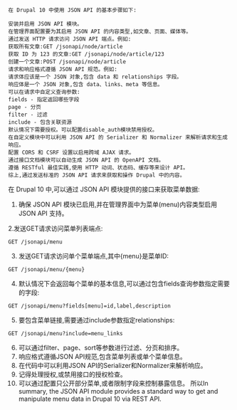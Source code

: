 ```text
在 Drupal 10 中使用 JSON API 的基本步骤如下:

安装并启用 JSON API 模块。
在管理界面配置要为其启用 JSON API 的内容类型,如文章、页面、媒体等。
通过发送 HTTP 请求访问 JSON API 端点。例如:
获取所有文章:GET /jsonapi/node/article
获取 ID 为 123 的文章:GET /jsonapi/node/article/123
创建一个文章:POST /jsonapi/node/article
请求和响应格式遵循 JSON API 规范。例如:
请求体应该是一个 JSON 对象,包含 data 和 relationships 字段。
响应体是一个 JSON 对象,包含 data、links、meta 等信息。
可以在请求中自定义查询参数:
fields - 指定返回哪些字段
page - 分页
filter - 过滤
include - 包含关联资源
默认情况下需要授权。可以配置disable_auth模块禁用授权。
在自定义模块中可以利用 JSON API 的 Serializer 和 Normalizer 来解析请求和生成响应。
配置 CORS 和 CSRF 设置以启用跨域 AJAX 请求。
通过接口文档模块可以自动生成 JSON API 的 OpenAPI 文档。
遵循 RESTful 最佳实践,使用 HTTP 动词、状态码、缓存等来设计 API。
综上,通过发送标准的 JSON API 请求来获取和操作 Drupal 中的内容。
```


在 Drupal 10 中,可以通过 JSON API 模块提供的接口来获取菜单数据:

1. 确保 JSON API 模块已启用,并在管理界面中为菜单(menu)内容类型启用 JSON API 支持。

2.发送GET请求访问菜单列表端点:

```
GET /jsonapi/menu
```

3. 发送GET请求访问单个菜单端点,其中{menu}是菜单ID:

```
GET /jsonapi/menu/{menu}
```
4. 默认情况下会返回每个菜单的基本信息,可以通过包含fields查询参数指定需要的字段:

```
GET /jsonapi/menu?fields[menu]=id,label,description
```
5. 要包含菜单链接,需要通过include参数指定relationships:
```
GET /jsonapi/menu?include=menu_links
```
6. 可以通过filter、page、sort等参数进行过滤、分页和排序。
7. 响应格式遵循JSON API规范,包含菜单列表或单个菜单信息。
8. 在代码中可以利用JSON API的Serializer和Normalizer来解析响应。
9. 记得处理授权,或禁用接口的授权检查。
10. 可以通过配置只公开部分菜单,或者限制字段来控制暴露信息。
所以In summary, the JSON API module provides a standard way to get and manipulate menu data in Drupal 10 via REST API.
